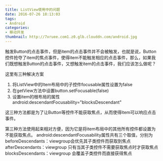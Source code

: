 ```yaml
---
title: ListView使用中的问题
date: 2016-07-26 18:13:03
tags: 
- Android
categories: 
- 移动开发
thumbnail: http://7xruee.com1.z0.glb.clouddn.com/android.jpg
---
```



触发Button的点击事件，但是item的点击事件并不会被触发，也就是说，Button控件抢夺了item的焦点事件，使得item不能触发相应的点击事件，那么，如果我们既想触发Button的点击事件，又想触发item的点击事件，我们应该怎么做呢？

这里有三种解决方案

1. 将ListView中的Item布局中的子控件focusable属性设置为false
2. 在getView方法中设置button.setFocusable(false)
3. 设置item的根布局的属性android:descendantFocusability="blocksDescendant"

这三种方法都是为了让Button等控件不能获取焦点，从而使得item可以响应点击事件。

第三种方法使用起来相对方便，因为它是将item布局中的其他所有控件都设置为不能获取焦点。
android:descendantFocusability属性共有三个取值，分别为
beforeDescendants：viewgroup会优先其子类控件而获取到焦点
afterDescendants：viewgroup 只有当其子类控件不需要获取焦点时才获取焦点
blocksDescendants：viewgroup 会覆盖子类控件而直接获得焦点